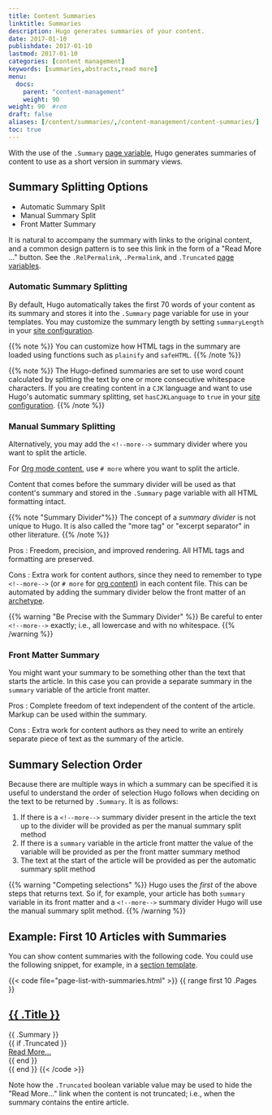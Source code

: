 ```yaml
---
title: Content Summaries
linktitle: Summaries
description: Hugo generates summaries of your content.
date: 2017-01-10
publishdate: 2017-01-10
lastmod: 2017-01-10
categories: [content management]
keywords: [summaries,abstracts,read more]
menu:
  docs:
    parent: "content-management"
    weight: 90
weight: 90	#rem
draft: false
aliases: [/content/summaries/,/content-management/content-summaries/]
toc: true
---
```


With the use of the `.Summary` [page variable][pagevariables], Hugo generates summaries of content to use as a short version in summary views.

## Summary Splitting Options

* Automatic Summary Split
* Manual Summary Split
* Front Matter Summary

It is natural to accompany the summary with links to the original content, and a common design pattern is to see this link in the form of a "Read More ..." button. See the `.RelPermalink`, `.Permalink`, and `.Truncated` [page variables][pagevariables].

### Automatic Summary Splitting

By default, Hugo automatically takes the first 70 words of your content as its summary and stores it into the `.Summary` page variable for use in your templates. You may customize the summary length by setting `summaryLength` in your [site configuration](/getting-started/configuration/).

{{% note %}}
You can customize how HTML tags in the summary are loaded using functions such as `plainify` and `safeHTML`.
{{% /note %}}

{{% note %}}
The Hugo-defined summaries are set to use word count calculated by splitting the text by one or more consecutive whitespace characters. If you are creating content in a `CJK` language and want to use Hugo's automatic summary splitting, set `hasCJKLanguage` to `true` in your [site configuration](/getting-started/configuration/).
{{% /note %}}

### Manual Summary Splitting

Alternatively, you may add the <code>&#60;&#33;&#45;&#45;more&#45;&#45;&#62;</code> summary divider where you want to split the article.

For [Org mode content][org], use `# more` where you want to split the article.

Content that comes before the summary divider will be used as that content's summary and stored in the `.Summary` page variable with all HTML formatting intact.

{{% note "Summary Divider"%}}
The concept of a *summary divider* is not unique to Hugo. It is also called the "more tag" or "excerpt separator" in other literature.
{{% /note %}}

Pros
: Freedom, precision, and improved rendering.  All HTML tags and formatting are preserved.

Cons
: Extra work for content authors, since they need to remember to type <code>&#60;&#33;&#45;&#45;more&#45;&#45;&#62;</code> (or `# more` for [org content][org]) in each content file. This can be automated by adding the summary divider below the front matter of an [archetype](/content-management/archetypes/).

{{% warning "Be Precise with the Summary Divider" %}}
Be careful to enter <code>&#60;&#33;&#45;&#45;more&#45;&#45;&#62;</code> exactly; i.e., all lowercase and with no whitespace.
{{% /warning %}}

### Front Matter Summary

You might want your summary to be something other than the text that starts the article.  In this case you can provide a separate summary in the `summary` variable of the article front matter.

Pros
: Complete freedom of text independent of the content of the article.  Markup can be used within the summary.

Cons
: Extra work for content authors as they need to write an entirely separate piece of text as the summary of the article.

## Summary Selection Order

Because there are multiple ways in which a summary can be specified it is useful to understand the order of selection Hugo follows when deciding on the text to be returned by `.Summary`.  It is as follows:

1. If there is a <code>&#60;&#33;&#45;&#45;more&#45;&#45;&#62;</code> summary divider present in the article the text up to the divider will be provided as per the manual summary split method
2. If there is a `summary` variable in the article front matter the value of the variable will be provided as per the front matter summary method
3. The text at the start of the article will be provided as per the automatic summary split method

{{% warning "Competing selections" %}}
Hugo uses the _first_ of the above steps that returns text.  So if, for example, your article has both `summary` variable in its front matter and a <code>&#60;&#33;&#45;&#45;more&#45;&#45;&#62;</code> summary divider Hugo will use the manual summary split method.
{{% /warning %}}

## Example: First 10 Articles with Summaries

You can show content summaries with the following code. You could use the following snippet, for example, in a [section template][].

{{< code file="page-list-with-summaries.html" >}}
{{ range first 10 .Pages }}
    <article>
      <!-- this <div> includes the title summary -->
      <div>
        <h2><a href="{{ .RelPermalink }}">{{ .Title }}</a></h2>
        {{ .Summary }}
      </div>
      {{ if .Truncated }}
      <!-- This <div> includes a read more link, but only if the summary is truncated... -->
      <div>
        <a href="{{ .RelPermalink }}">Read More…</a>
      </div>
      {{ end }}
    </article>
{{ end }}
{{< /code >}}

Note how the `.Truncated` boolean variable value may be used to hide the "Read More..." link when the content is not truncated; i.e., when the summary contains the entire article.

[org]: /content-management/formats/
[pagevariables]: /variables/page/
[section template]: /templates/section-templates/
